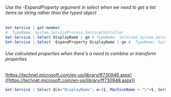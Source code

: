 ###### Use the -ExpandProperty argument in select when we need to get a list items as string rather than the typed object


```powershell
Get-Service | get-member
#  TypeName: System.ServiceProcess.ServiceController
Get-Service | Select DisplayName | gm # TypeName: Selected.System.ServiceProcess.ServiceController
Get-Service | Select -ExpandProperty DisplayName | gm #  TypeName: System.String

```

###### Use calculated properties when there's a need to combine or transform properties
[https://technet.microsoft.com/en-us/library/ff730948.aspx]([https://technet.microsoft.com/en-us/library/ff730948.aspx])

```powershell
Get-Service | Select @{n="DisplayName"; e={$_.MachineName + "\"+$_.ServiceName}}

```
